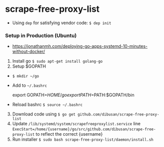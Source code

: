 # scrape-free-proxy-list

* Using `dep` for satisfying vendor code: `$ dep init`

### Setup in Production (Ubuntu)
- https://jonathanmh.com/deploying-go-apps-systemd-10-minutes-without-docker/
1. Install go `$ sudo apt-get install golang-go`
2. Setup $GOPATH 
  * `$ mkdir ~/go`
  * Add to `~/.bashrc`

    export GOPATH=$HOME/go
    export PATH=$PATH:$GOPATH/bin

  * Reload bashrc `$ source ~/.bashrc`

3. Download code using `$ go get github.com/dibusan/scrape-free-proxy-list`
4. Update `/lib/systemd/system/scrapefreeproxylist.service` line `ExecStart=/home/{username}/go/src/github.com/dibusan/scrape-free-proxy-list` to reflect the correct {username} 
5. Run installer `$ sudo bash scrape-free-proxy-list/daemon/install.sh`
